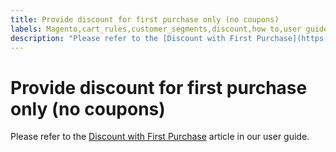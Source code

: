 ```yaml
---
title: Provide discount for first purchase only (no coupons)
labels: Magento,cart_rules,customer_segments,discount,how to,user guide,Adobe Commerce
description: "Please refer to the [Discount with First Purchase](https://docs.magento.com/m2/ee/user_guide/marketing/price-rule-discount-first-purchase.html) article in our user guide."
---
```


# Provide discount for first purchase only (no coupons)

Please refer to the [Discount with First Purchase](https://docs.magento.com/m2/ee/user_guide/marketing/price-rule-discount-first-purchase.html) article in our user guide.